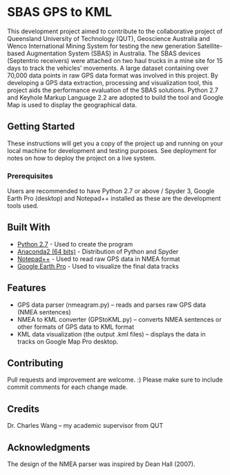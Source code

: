 # SBAS GPS to KML

This development project aimed to contribute to the collaborative project of Queensland University of Technology (QUT), Geoscience Australia and Wenco International Mining System for testing the new generation Satellite-based Augmentation System (SBAS) in Australia. The SBAS devices (Septentrio receivers) were attached on two haul trucks in a mine site for 15 days to track the vehicles’ movements. A large dataset containing over 70,000 data points in raw GPS data format was involved in this project. By developing a GPS data extraction, processing and visualization tool, this project aids the performance evaluation of the SBAS solutions.  Python 2.7 and Keyhole Markup Language 2.2 are adopted to build the tool and Google Map is used to display the geographical data. 

## Getting Started

These instructions will get you a copy of the project up and running on your local machine for development and testing purposes. See deployment for notes on how to deploy the project on a live system.

### Prerequisites

Users are recommended to have Python 2.7 or above / Spyder 3, Google Earth Pro (desktop) and Notepad++ installed as these are the development tools used. 

## Built With

* [Python 2.7](https://www.python.org/) - Used to create the program
* [Anaconda2 (64 bits)](https://www.anaconda.com/) - Distribution of Python and Spyder 
* [Notepad++](https://notepad-plus-plus.org/download/v7.5.8.html) - Used to read raw GPS data in NMEA format
* [Google Earth Pro](https://www.google.com/earth/download/gep/agree.html) - Used to visualize the final data tracks

## Features

* GPS data parser (nmeagram.py) – reads and parses raw GPS data (NMEA sentences)
* NMEA to KML converter (GPStoKML.py) – converts NMEA sentences or other formats of GPS data to KML format 
* KML data visualization (the output .kml files) – displays the data in tracks on Google Map Pro desktop.

## Contributing

Pull requests and improvement are welcome. :) Please make sure to include commit comments for each change made. 

## Credits

Dr. Charles Wang – my academic supervisor from QUT

## Acknowledgments

The design of the NMEA parser was inspired by Dean Hall (2007).


